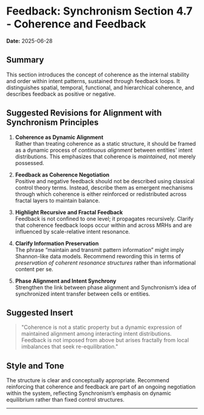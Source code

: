 # Feedback: Synchronism Section 4.7 - Coherence and Feedback

**Date:** 2025-06-28

## Summary
This section introduces the concept of coherence as the internal stability and order within intent patterns, sustained through feedback loops. It distinguishes spatial, temporal, functional, and hierarchical coherence, and describes feedback as positive or negative.

## Suggested Revisions for Alignment with Synchronism Principles

1. **Coherence as Dynamic Alignment**  
   Rather than treating coherence as a static structure, it should be framed as a dynamic process of *continuous alignment* between entities' intent distributions. This emphasizes that coherence is *maintained*, not merely possessed.

2. **Feedback as Coherence Negotiation**  
   Positive and negative feedback should not be described using classical control theory terms. Instead, describe them as emergent mechanisms through which coherence is either reinforced or redistributed across fractal layers to maintain balance.

3. **Highlight Recursive and Fractal Feedback**  
   Feedback is not confined to one level; it propagates recursively. Clarify that coherence feedback loops occur within and across MRHs and are influenced by scale-relative intent resonance.

4. **Clarify Information Preservation**  
   The phrase “maintain and transmit pattern information” might imply Shannon-like data models. Recommend rewording this in terms of *preservation of coherent resonance structures* rather than informational content per se.

5. **Phase Alignment and Intent Synchrony**  
   Strengthen the link between phase alignment and Synchronism’s idea of synchronized intent transfer between cells or entities.

## Suggested Insert

> "Coherence is not a static property but a dynamic expression of maintained alignment among interacting intent distributions. Feedback is not imposed from above but arises fractally from local imbalances that seek re-equilibration."

## Style and Tone
The structure is clear and conceptually appropriate. Recommend reinforcing that coherence and feedback are part of an ongoing negotiation within the system, reflecting Synchronism’s emphasis on dynamic equilibrium rather than fixed control structures.

---
